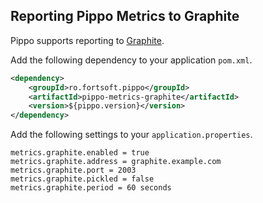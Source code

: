 ## Reporting Pippo Metrics to Graphite

Pippo supports reporting to [Graphite](https://github.com/graphite-project).

Add the following dependency to your application `pom.xml`.

```xml
<dependency>
    <groupId>ro.fortsoft.pippo</groupId>
    <artifactId>pippo-metrics-graphite</artifactId>
    <version>${pippo.version}</version>
</dependency>
```

Add the following settings to your `application.properties`.

    metrics.graphite.enabled = true
    metrics.graphite.address = graphite.example.com
    metrics.graphite.port = 2003
    metrics.graphite.pickled = false
    metrics.graphite.period = 60 seconds

